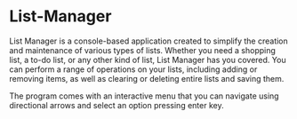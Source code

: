 # List-Manager

List Manager is a console-based application created to simplify the creation and maintenance of various types of lists. Whether you need a shopping list, a to-do list, or any other kind of list, List Manager has you covered. You can perform a range of operations on your lists, including adding or removing items, as well as clearing or deleting entire lists and saving them.

The program comes with an interactive menu that you can navigate using directional arrows and select an option pressing enter key.